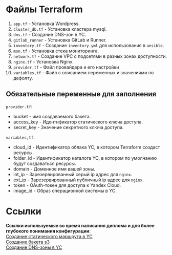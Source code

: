 # Файлы Terraform
 1. `app.tf` - Установка Wordpress.
 2. `Cluster_db.tf` - Установка кластера mysql.
 3. `dns.tf` - Создание DNS-зон в YC.
 4. `gitlab_runner` - Установка GitLab и Runner.
 5. `inventory.tf` - Создание `inventory.yml` для использования в `ansible`.
 6. `mon.tf` - Установка стека мониторинга.
 7. `network.tf` - Создание VPC с подсетями в разных зонах доступности.
 8. `nginx.tf` - Установка Nginx.
 9. `provider.tf` - Файл провайдера и его настройки
 10. `variables,tf` - Файл с описанием переменных и значениями по дефолту.

 ## Обязательные переменные для заполнения
 `provider.tf`:
  - bucket - имя создаваемого бакета.
  - access_key - Идентификатор статического ключа доступа.
  - secret_key - Значение секретного ключа доступа.

 `variables,tf`:
  - cloud_id - Идентификатор облака YC, в котором Terraform создаст ресурсы.
  - folder_id - Идентификатор каталога YC, в котором по умолчанию будут создаваться ресурсы.
  - domain - Доменное имя вашей зоны.
  - int_ip - Зарезервированный серый ip адрес для `nginx`.
  - ext_ip - Зарезервированный публичный ip адрес для `nginx`.
  - token - OAuth-токен для доступа к Yandex Cloud.
  - image_id - Образ операционной системы в YC.

# Ссылки
 **Ссылки используемые во время написания диплома и для более глубокого понимания конфигурации**:\
  [Создание статического маршрута в YC](https://cloud.yandex.ru/docs/vpc/operations/static-route-create)\
  [Создание бакета s3](https://cloud.yandex.ru/docs/storage/operations/buckets/create)\
  [Создание DNS-зоны в YC](https://cloud.yandex.ru/docs/dns/quickstart#create-public-zone)
